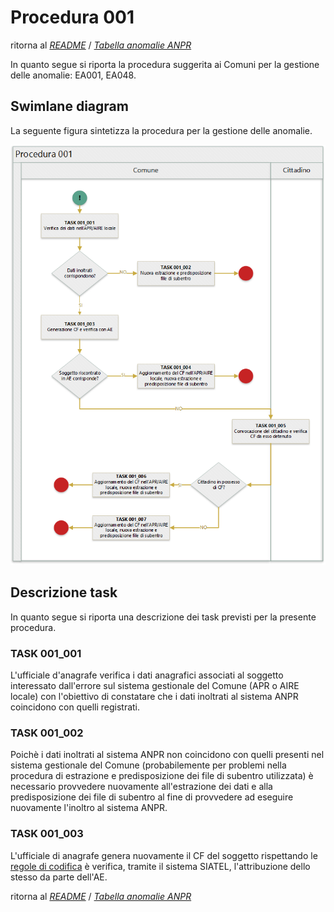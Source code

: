 # Procedura 001
ritorna al [*README*](../README.md) / [*Tabella anomalie ANPR*](../TAB01_ANOMALIE_ANPR.md)

In quanto segue si riporta la procedura suggerita ai Comuni per la gestione delle anomalie: EA001, EA048.

## Swimlane diagram
La seguente figura sintetizza la procedura per la gestione delle anomalie.

![Swimlane diagram procedura 001](image/001.png)

## Descrizione task
In quanto segue si riporta una descrizione dei task previsti per la presente procedura.

### TASK 001_001
L'ufficiale d'anagrafe verifica i dati anagrafici associati al soggetto interessato dall'errore sul sistema gestionale del Comune (APR o AIRE locale) con l'obiettivo di constatare che i dati inoltrati al sistema ANPR coincidono con quelli registrati.

### TASK 001_002
Poichè i dati inoltrati al sistema ANPR non coincidono con quelli presenti nel sistema gestionale del Comune (probabilemente per problemi nella procedura di estrazione e predisposizione dei file di subentro utilizzata) è necessario provvedere nuovamente all'estrazione dei dati e alla predisposizione dei file di subentro al fine di provvedere ad eseguire nuovamente l'inoltro al sistema ANPR.

### TASK 001_003
L'ufficiale di anagrafe genera nuovamente il CF del soggetto rispettando le [regole di codifica](http://www.agenziaentrate.gov.it/wps/content/Nsilib/Nsi/Home/CosaDeviFare/Richiedere/Codice+fiscale+e+tessera+sanitaria/Richiesta+TS_CF/SchedaI/Informazioni+codificazione+pf/) è verifica, tramite il sistema SIATEL, l'attribuzione dello stesso da parte dell'AE.



ritorna al [*README*](../README.md) / [*Tabella anomalie ANPR*](../TAB01_ANOMALIE_ANPR.md)
 